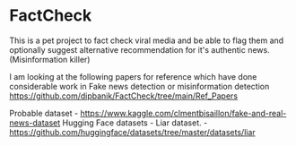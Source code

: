 # FactCheck

This is a pet project to fact check viral media and be able to flag them and optionally suggest alternative recommendation for it's authentic news. (Misinformation killer)


I am looking at the following papers for reference which have done considerable work in Fake news detection or misinformation detection
https://github.com/dipbanik/FactCheck/tree/main/Ref_Papers


Probable dataset - https://www.kaggle.com/clmentbisaillon/fake-and-real-news-dataset
Hugging Face datasets - Liar dataset. - https://github.com/huggingface/datasets/tree/master/datasets/liar


